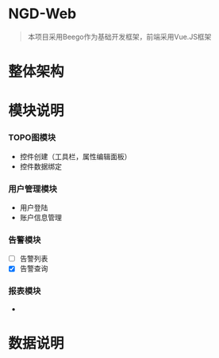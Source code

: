 # NGD-Web

> 本项目采用Beego作为基础开发框架，前端采用Vue.JS框架

# 整体架构

# 模块说明

### TOPO图模块

- 控件创建（工具栏，属性编辑面板）
- 控件数据绑定

### 用户管理模块

- 用户登陆
- 账户信息管理

### 告警模块

- [ ] 告警列表
- [x] 告警查询

### 报表模块

- 

# 数据说明




